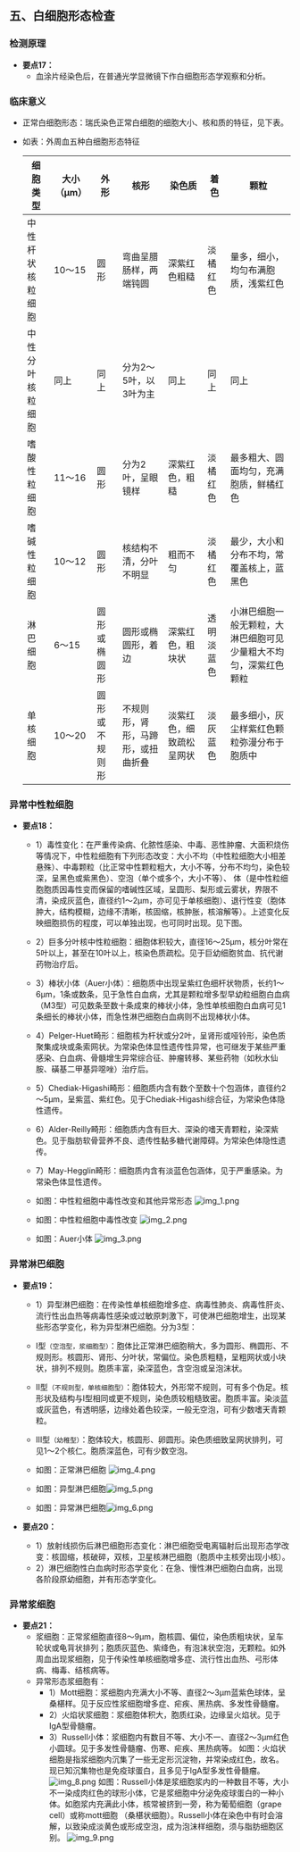 ## 五、白细胞形态检查
###  检测原理
- **要点17：**
  * 血涂片经染色后，在普通光学显微镜下作白细胞形态学观察和分析。
### 临床意义
  * 正常白细胞形态：瑞氏染色正常白细胞的细胞大小、核和质的特征，见下表。
  * 如表：外周血五种白细胞形态特征
  
    |细胞类型	    |大小（μm）     |外形             |核形  |染色质|着色 |颗粒|
    |---|--|--|--|--|--|---|
    |中性杆状核粒细胞	|10～15	     |圆形	         |弯曲呈腊肠样，两端钝圆	         |深紫红色粗糙           |淡橘红色	|量多，细小，均匀布满胞质，浅紫红色|
    |中性分叶核粒细胞	|同上	         |同上	         |分为2～5叶，以3叶为主	         |同上	                |同上	    |同上|
    |嗜酸性粒细胞	|11～16	     |圆形	         |分为2叶，呈眼镜样	             |深紫红色，粗糙	        |淡橘红色	|最多粗大、圆面均匀，充满胞质，鲜橘红色|
    |嗜碱性粒细胞	|10～12	     |圆形	         |核结构不清，分叶不明显	         |粗而不匀	            |淡橘红色	|最少，大小和分布不均，常覆盖核上，蓝黑色|
    |淋巴细胞	    |6～15	     |圆形或椭圆形	 |圆形或椭圆形，着边	             |深紫红色，粗块状	    |透明淡蓝色	|小淋巴细胞一般无颗粒，大淋巴细胞可见少量粗大不均匀，深紫红色颗粒|
    |单核细胞	    |10～20	     |圆形或不规则形	 |不规则形，肾形，马蹄形，或扭曲折叠	 |淡紫红色，细致疏松呈网状	|淡灰蓝色	|最多细小，灰尘样紫红色颗粒弥漫分布于胞质中|

### 异常中性粒细胞
- **要点18：**
    * 1）毒性变化：在严重传染病、化脓性感染、中毒、恶性肿瘤、大面积烧伤等情况下，中性粒细胞有下列形态改变：大小不均（中性粒细胞大小相差悬殊）、中毒颗粒（比正常中性颗粒粗大，大小不等，分布不均匀，染色较深，呈黑色或紫黑色）、空泡（单个或多个，大小不等）、 体（是中性粒细胞胞质因毒性变而保留的嗜碱性区域，呈圆形、梨形或云雾状，界限不清，染成灰蓝色，直径约1～2μm，亦可见于单核细胞）、退行性变（胞体肿大，结构模糊，边缘不清晰，核固缩，核肿胀，核溶解等）。上述变化反映细胞损伤的程度，可以单独出现，也可同时出现。见下图。
    * 2）巨多分叶核中性粒细胞：细胞体积较大，直径16～25μm，核分叶常在5叶以上，甚至在10叶以上，核染色质疏松。见于巨幼细胞贫血、抗代谢药物治疗后。
    * 3）棒状小体（Auer小体）：细胞质中出现呈紫红色细杆状物质，长约1～6μm，1条或数条，见于急性白血病，尤其是颗粒增多型早幼粒细胞白血病（M3型）可见数条至数十条成束的棒状小体，急性单核细胞白血病可见1条细长的棒状小体，而急性淋巴细胞白血病则不出现棒状小体。
    * 4）Pelger-Huet畸形：细胞核为杆状或分2叶，呈肾形或哑铃形，染色质聚集成块或条索网状。为常染色体显性遗传性异常，也可继发于某些严重感染、白血病、骨髓增生异常综合征、肿瘤转移、某些药物（如秋水仙胺、磺基二甲基异噁唑）治疗后。
    * 5）Chediak-Higashi畸形：细胞质内含有数个至数十个包涵体，直径约2～5μm，呈紫蓝、紫红色。见于Chediak-Higashi综合征，为常染色体隐性遗传。
    * 6）Alder-Reilly畸形：细胞质内含有巨大、深染的嗜天青颗粒，染深紫色。见于脂肪软骨营养不良、遗传性黏多糖代谢障碍。为常染色体隐性遗传。
    * 7）May-Hegglin畸形：细胞质内含有淡蓝色包涵体，见于严重感染。为常染色体显性遗传。
    * 如图：中性粒细胞中毒性改变和其他异常形态
  ![img_1.png](images/img_1.png)

    * 如图：中性粒细胞中毒性改变
  ![img_2.png](images/img_2.png)

    * 如图：Auer小体
  ![img_3.png](images/img_3.png)

### 异常淋巴细胞
- **要点19：**
  * 1）异型淋巴细胞：在传染性单核细胞增多症、病毒性肺炎、病毒性肝炎、流行性出血热等病毒性感染或过敏原刺激下，可使淋巴细胞增生，出现某些形态学变化，称为异型淋巴细胞。分为3型：
  * Ⅰ型`（空泡型，浆细胞型）`：胞体比正常淋巴细胞稍大，多为圆形、椭圆形、不规则形。核圆形、肾形、分叶状，常偏位。染色质粗糙，呈粗网状或小块状，排列不规则。胞质丰富，染深蓝色，含空泡或呈泡沫状。
  * Ⅱ型`（不规则型，单核细胞型）`：胞体较大，外形常不规则，可有多个伪足。核形状及结构与Ⅰ型相同或更不规则，染色质较粗糙致密。胞质丰富。染淡蓝或灰蓝色，有透明感，边缘处着色较深，一般无空泡，可有少数嗜天青颗粒。
  * Ⅲ型`（幼稚型）`：胞体较大，核圆形、卵圆形。染色质细致呈网状排列，可见1～2个核仁。胞质深蓝色，可有少数空泡。

  * 如图：正常淋巴细胞
![img_4.png](images/img_4.png)

  * 如图：异型淋巴细胞![img_5.png](images/img_5.png)

  * 如图：异常淋巴细胞![img_6.png](images/img_6.png)
  
- **要点20：**
  * 1）放射线损伤后淋巴细胞形态变化：淋巴细胞受电离辐射后出现形态学改变：核固缩，核破碎，双核，卫星核淋巴细胞（胞质中主核旁出现小核）。
  * 2）淋巴细胞性白血病时形态学变化：在急、慢性淋巴细胞白血病，出现各阶段原幼细胞，并有形态学变化。

### 异常浆细胞
- **要点21：**
  * 浆细胞：正常浆细胞直径8～9μm，胞核圆、偏位，染色质粗块状，呈车轮状或龟背状排列；胞质灰蓝色、紫绛色，有泡沫状空泡，无颗粒。如外周血出现浆细胞，见于传染性单核细胞增多症、流行性出血热、弓形体病、梅毒、结核病等。
  * 异常形态浆细胞有：
    * 1）Mott细胞：浆细胞内充满大小不等、直径2～3μm蓝紫色球体，呈桑椹样。见于反应性浆细胞增多症、疟疾、黑热病、多发性骨髓瘤。
    * 2）火焰状浆细胞：浆细胞体积大，胞质红染，边缘呈火焰状。见于IgA型骨髓瘤。
    * 3）Russell小体：浆细胞内有数目不等、大小不一、直径2～3μm红色小圆球。见于多发性骨髓瘤、伤寒、疟疾、黑热病等。
如图：火焰状细胞是指浆细胞内沉集了一些无定形沉淀物，并常染成红色，故名。现已知沉集物也是免疫球蛋白，且多见于IgA型多发性骨髓瘤。
![img_8.png](images/img_8.png)
如图：Russell小体是浆细胞浆内的一种数目不等，大小不一染成肉红色的球形小体，它是浆细胞中分泌免疫球蛋白的一种小体。如胞浆内充满此小体，核常被挤到一旁，称为葡萄细胞（grape cell）或称mott细胞 （桑椹状细胞）。Russell小体在染色中有时会溶解，以致染成淡黄色或形成空泡，成为泡沫样细胞，须与脂肪细胞区别。
![img_9.png](images/img_9.png)
	
	 


